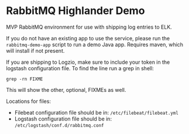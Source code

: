 # RabbitMQ Highlander Demo

MVP RabbitMQ environment for use with shipping log entries to ELK.

If you do not have an existing app to use the service, please run 
the `rabbitmq-demo-app` script to run a demo Java app. Requires maven, 
which will install if not present.

If you are shipping to Logzio, make sure to include your token in
the logstash configuration file. To find the line run a grep in
shell:

```
grep -rn FIXME
```

This will show the other, optional, FIXMEs as well.

Locations for files:
- Filebeat configuration file should be in: `/etc/filebeat/filebeat.yml`
- Logstash configuration file should be in: `/etc/logstash/conf.d/rabbitmq.conf`
